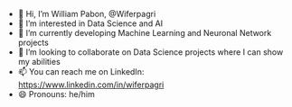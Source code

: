 - 👋 Hi, I’m William Pabon, @Wiferpagri
- 👀 I’m interested in Data Science and AI
- 🌱 I’m currently developing Machine Learning and Neuronal Network projects
- 💞️ I’m looking to collaborate on Data Science projects where I can show my abilities
- 📫 You can reach me on LinkedIn: https://www.linkedin.com/in/wiferpagri
- 😄 Pronouns: he/him

<!---
Wiferpagri/Wiferpagri is a ✨ special ✨ repository because its `README.md` (this file) appears on your GitHub profile.
You can click the Preview link to take a look at your changes.
--->
